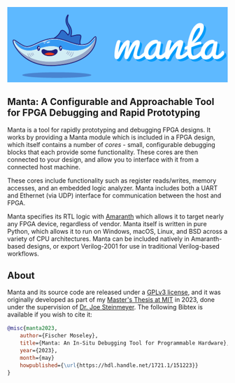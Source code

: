 ![](assets/logo.png)

## Manta: A Configurable and Approachable Tool for FPGA Debugging and Rapid Prototyping

Manta is a tool for rapidly prototyping and debugging FPGA designs. It works by providing a Manta module which is included in a FPGA design, which itself contains a number of *cores* - small, configurable debugging blocks that each provide some functionality. These cores are then connected to your design, and allow you to interface with it from a connected host machine.

These cores include functionality such as register reads/writes, memory accesses, and an embedded logic analyzer. Manta includes both a UART and Ethernet (via UDP) interface for communication between the host and FPGA.

Manta specifies its RTL logic with [Amaranth](https://github.com/amaranth-lang/amaranth) which allows it to target nearly any FPGA device, regardless of vendor. Manta itself is written in pure Python, which allows it to run on Windows, macOS, Linux, and BSD across a variety of CPU architectures. Manta can be included natively in Amaranth-based designs, or export Verilog-2001 for use in traditional Verilog-based workflows.

## About
Manta and its source code are released under a [GPLv3 license](https://github.com/fischermoseley/manta/blob/main/LICENSE.txt), and it was originally developed as part of my [Master's Thesis at MIT](https://hdl.handle.net/1721.1/151223) in 2023, done under the supervision of [Dr. Joe Steinmeyer](https://www.jodalyst.com/). The following Bibtex is available if you wish to cite it:

```bibtex
@misc{manta2023,
    author={Fischer Moseley},
    title={Manta: An In-Situ Debugging Tool for Programmable Hardware},
    year={2023},
    month={may}
    howpublished={\url{https://hdl.handle.net/1721.1/151223}}
}
```
